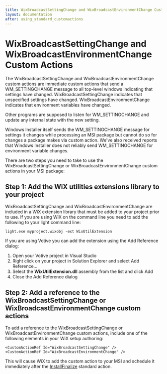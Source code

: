 ```yaml
---
title: WixBroadcastSettingChange and WixBroadcastEnvironmentChange Custom Actions
layout: documentation
after: using_standard_customactions
---
```


# WixBroadcastSettingChange and WixBroadcastEnvironmentChange Custom Actions

The WixBroadcastSettingChange and WixBroadcastEnvironmentChange custom actions are immediate custom actions that send a WM\_SETTINGCHANGE message to all top-level windows indicating that settings have changed. WixBroadcastSettingChange indicates that unspecified settings have changed. WixBroadcastEnvironmentChange indicates that environment variables have changed.

Other programs are supposed to listen for WM\_SETTINGCHANGE and update any internal state with the new setting.

Windows Installer itself sends the WM\_SETTINGCHANGE message for settings it changes while processing an MSI package but cannot do so for changes a package makes via custom action. We've also received reports that Windows Installer does not reliably send WM\_SETTINGCHANGE for environment variable changes.

There are two steps you need to take to use the WixBroadcastSettingChange or WixBroadcastEnvironmentChange custom actions in your MSI package:

## Step 1: Add the WiX utilities extensions library to your project

WixBroadcastSettingChange and WixBroadcastEnvironmentChange are included in a WiX extension library that must be added to your project prior to use. If you are using WiX on the command line you need to add the following to your light command line:

    light.exe myproject.wixobj -ext WixUtilExtension

If you are using Votive you can add the extension using the Add Reference dialog:

1. Open your Votive project in Visual Studio
1. Right click on your project in Solution Explorer and select Add Reference...
1. Select the **WixUtilExtension.dll** assembly from the list and click Add
1. Close the Add Reference dialog

## Step 2: Add a reference to the WixBroadcastSettingChange or WixBroadcastEnvironmentChange custom actions

To add a reference to the WixBroadcastSettingChange or WixBroadcastEnvironmentChange custom actions, include one of the following elements in your WiX setup authoring:

    <CustomActionRef Id="WixBroadcastSettingChange" />
    <CustomActionRef Id="WixBroadcastEnvironmentChange" />

This will cause WiX to add the custom action to your MSI and schedule it immediately after the <a href="http://msdn.microsoft.com/library/aa369505.aspx" target="_blank">InstallFinalize</a> standard action.

